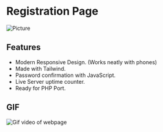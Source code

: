 # Registration Page
![Picture](https://i.imgur.com/I1L6HnQ.png)
## Features
- Modern Responsive Design. (Works neatly with phones)
- Made with Tailwind.
- Password confirmation with JavaScript.
- Live Server uptime counter.
- Ready for PHP Port.

## GIF
![Gif video of webpage](https://github.com/JacobChristiansen/Registration-Page/blob/main/assets/img/src/registration%20page.gif?raw=true)
